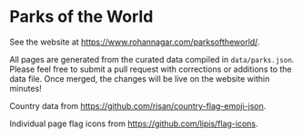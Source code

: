 # Parks of the World

See the website at https://www.rohannagar.com/parksoftheworld/.

All pages are generated from the curated data compiled in `data/parks.json`. Please feel free
to submit a pull request with corrections or additions to the data file. Once merged, the changes
will be live on the website within minutes!

Country data from https://github.com/risan/country-flag-emoji-json.

Individual page flag icons from https://github.com/lipis/flag-icons.
